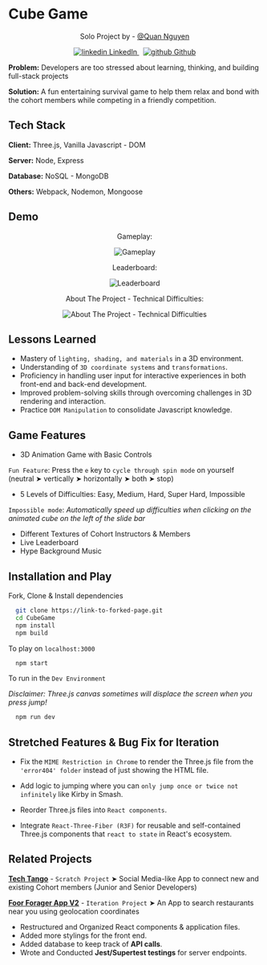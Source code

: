 # **Cube Game**

<div align="center">
    <p>Solo Project by - <a href="https://github.com/ZinWR">@Quan Nguyen</a></p>
    <p>
      <a href="[https://www.linkedin.com/[removed]](https://www.linkedin.com/in/quan-nguyen27/)" rel="nofollow noreferrer">
          <img src="https://i.stack.imgur.com/gVE0j.png" alt="linkedin"> LinkedIn
      </a> &nbsp; 
      <a href="https://github.com/ZinWR" rel="nofollow noreferrer">
          <img src="https://i.stack.imgur.com/tskMh.png" alt="github"> Github
     </a>
    </p>
</div>

**Problem:** Developers are too stressed about learning, thinking, and building full-stack projects

**Solution:** A fun entertaining survival game to help them relax and bond with the cohort members while competing in a friendly competition.

## Tech Stack

**Client:** Three.js, Vanilla Javascript - DOM

**Server:** Node, Express

**Database:** NoSQL - MongoDB

**Others:** Webpack, Nodemon, Mongoose

## Demo

<div align="center">
    <p>Gameplay:</p>
    <img alt="Gameplay" src="public\assets\demo-1.gif" width="fit" height="auto">
    <p>Leaderboard:</p>
    <img alt="Leaderboard" src="public\assets\demo-2.gif" width="fit" height="auto">
    <p>About The Project - Technical Difficulties:</p>
    <img alt="About The Project - Technical Difficulties" src="public\assets\demo-3.gif" width="fit" height="auto">
</div>

## Lessons Learned

- Mastery of `lighting, shading, and materials` in a 3D environment.
- Understanding of `3D coordinate systems` and `transformations`.
- Proficiency in handling user input for interactive experiences in both front-end and back-end development.
- Improved problem-solving skills through overcoming challenges in 3D rendering and interaction.
- Practice `DOM Manipulation` to consolidate Javascript knowledge.

## Game Features

- 3D Animation Game with Basic Controls
  
`Fun Feature`: Press the `e` key to `cycle through spin mode` on yourself (neutral ➤ vertically ➤ horizontally ➤ both ➤ stop)

- 5 Levels of Difficulties: Easy, Medium, Hard, Super Hard, Impossible

`Impossible mode`: *Automatically speed up difficulties when clicking on the animated cube on the left of the slide bar*

- Different Textures of Cohort Instructors & Members
- Live Leaderboard
- Hype Background Music

## Installation and Play

Fork, Clone & Install dependencies

```bash
  git clone https://link-to-forked-page.git
  cd CubeGame
  npm install
  npm build
```
To play on `localhost:3000`

```bash
  npm start
```  
To run in the `Dev Environment`

*Disclaimer: Three.js canvas sometimes will displace the screen when you press jump!*

```bash
  npm run dev
```    

## Stretched Features & Bug Fix for Iteration

- Fix the `MIME Restriction in Chrome` to render the Three.js file from the `'error404' folder` instead of just showing the HTML file.

- Add logic to jumping where you can `only jump once or twice not infinitely` like Kirby in Smash.

- Reorder Three.js files into `React components`.

- Integrate `React-Three-Fiber (R3F)` for reusable and self-contained Three.js components that `react to state` in React's ecosystem.


## Related Projects

[**Tech Tango**](https://github.com/63-Pink-Fairy-Armadillo/TechTango) - `Scratch Project` ➤ Social Media-like App to connect new and existing Cohort members (Junior and Senior Developers)

[**Foor Forager App V2**](https://github.com/63-Cat-Snake/Food-Forager-App-V2) - `Iteration Project` ➤ An App to search restaurants near you using geolocation coordinates 

- Restructured and Organized React components & application files.
- Added more stylings for the front end.
- Added database to keep track of **API calls**.
- Wrote and Conducted **Jest/Supertest testings** for server endpoints.
